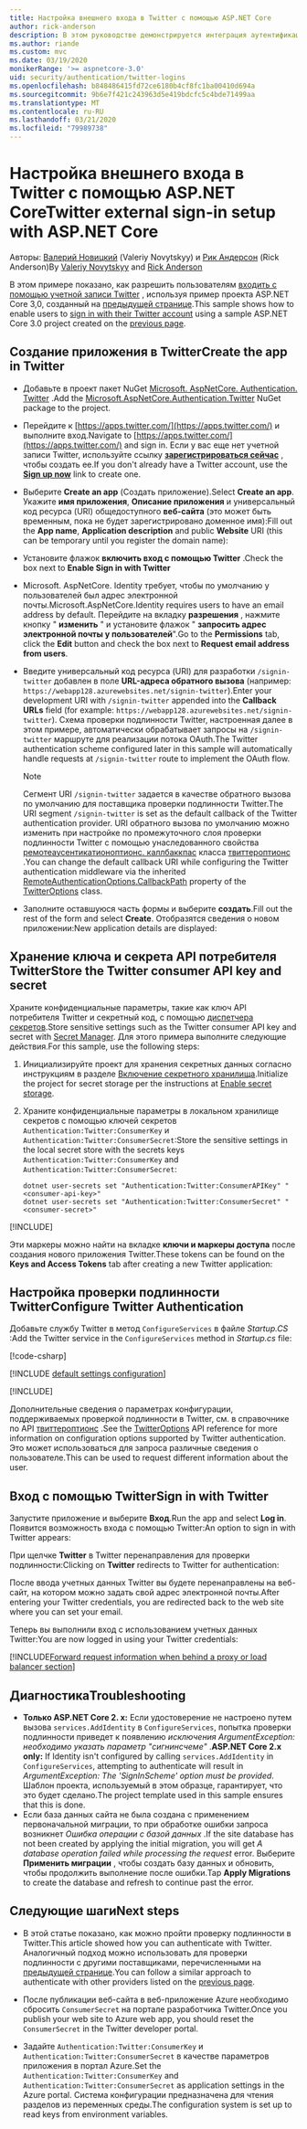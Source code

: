 ```yaml
---
title: Настройка внешнего входа в Twitter с помощью ASP.NET Core
author: rick-anderson
description: В этом руководстве демонстрируется интеграция аутентификации пользователя учетной записи Twitter с существующим ASP.NET Core приложением.
ms.author: riande
ms.custom: mvc
ms.date: 03/19/2020
monikerRange: '>= aspnetcore-3.0'
uid: security/authentication/twitter-logins
ms.openlocfilehash: b848486415fd72ce6180b4cf8fc1ba00410d694a
ms.sourcegitcommit: 9b6e7f421c243963d5e419bdcfc5c4bde71499aa
ms.translationtype: MT
ms.contentlocale: ru-RU
ms.lasthandoff: 03/21/2020
ms.locfileid: "79989738"
---
```

# <a name="twitter-external-sign-in-setup-with-aspnet-core"></a><span data-ttu-id="57b1c-103">Настройка внешнего входа в Twitter с помощью ASP.NET Core</span><span class="sxs-lookup"><span data-stu-id="57b1c-103">Twitter external sign-in setup with ASP.NET Core</span></span>

<span data-ttu-id="57b1c-104">Авторы: [Валерий Новицкий](https://github.com/01binary) (Valeriy Novytskyy) и [Рик Андерсон](https://twitter.com/RickAndMSFT) (Rick Anderson)</span><span class="sxs-lookup"><span data-stu-id="57b1c-104">By [Valeriy Novytskyy](https://github.com/01binary) and [Rick Anderson](https://twitter.com/RickAndMSFT)</span></span>

<span data-ttu-id="57b1c-105">В этом примере показано, как разрешить пользователям [входить с помощью учетной записи Twitter](https://dev.twitter.com/web/sign-in/desktop-browser) , используя пример проекта ASP.NET Core 3,0, созданный на [предыдущей странице](xref:security/authentication/social/index).</span><span class="sxs-lookup"><span data-stu-id="57b1c-105">This sample shows how to enable users to [sign in with their Twitter account](https://dev.twitter.com/web/sign-in/desktop-browser) using a sample ASP.NET Core 3.0 project created on the [previous page](xref:security/authentication/social/index).</span></span>

## <a name="create-the-app-in-twitter"></a><span data-ttu-id="57b1c-106">Создание приложения в Twitter</span><span class="sxs-lookup"><span data-stu-id="57b1c-106">Create the app in Twitter</span></span>

* <span data-ttu-id="57b1c-107">Добавьте в проект пакет NuGet [Microsoft. AspNetCore. Authentication. Twitter](https://www.nuget.org/packages/Microsoft.AspNetCore.Authentication.Twitter/3.0.0) .</span><span class="sxs-lookup"><span data-stu-id="57b1c-107">Add the [Microsoft.AspNetCore.Authentication.Twitter](https://www.nuget.org/packages/Microsoft.AspNetCore.Authentication.Twitter/3.0.0) NuGet package to the project.</span></span>

* <span data-ttu-id="57b1c-108">Перейдите к [https://apps.twitter.com/](https://apps.twitter.com/) и выполните вход.</span><span class="sxs-lookup"><span data-stu-id="57b1c-108">Navigate to [https://apps.twitter.com/](https://apps.twitter.com/) and sign in.</span></span> <span data-ttu-id="57b1c-109">Если у вас еще нет учетной записи Twitter, используйте ссылку **[зарегистрироваться сейчас](https://twitter.com/signup)** , чтобы создать ее.</span><span class="sxs-lookup"><span data-stu-id="57b1c-109">If you don't already have a Twitter account, use the **[Sign up now](https://twitter.com/signup)** link to create one.</span></span>

* <span data-ttu-id="57b1c-110">Выберите **Create an app** (Создать приложение).</span><span class="sxs-lookup"><span data-stu-id="57b1c-110">Select **Create an app**.</span></span> <span data-ttu-id="57b1c-111">Укажите **имя приложения**, **Описание приложения** и универсальный код ресурса (URI) общедоступного **веб-сайта** (это может быть временным, пока не будет зарегистрировано доменное имя):</span><span class="sxs-lookup"><span data-stu-id="57b1c-111">Fill out the **App name**, **Application description** and public **Website** URI (this can be temporary until you register the domain name):</span></span>

* <span data-ttu-id="57b1c-112">Установите флажок **включить вход с помощью Twitter** .</span><span class="sxs-lookup"><span data-stu-id="57b1c-112">Check the box next to **Enable Sign in with Twitter**</span></span>

* <span data-ttu-id="57b1c-113">Microsoft. AspNetCore. Identity требует, чтобы по умолчанию у пользователей был адрес электронной почты.</span><span class="sxs-lookup"><span data-stu-id="57b1c-113">Microsoft.AspNetCore.Identity requires users to have an email address by default.</span></span> <span data-ttu-id="57b1c-114">Перейдите на вкладку **разрешения** , нажмите кнопку " **изменить** " и установите флажок " **запросить адрес электронной почты у пользователей**".</span><span class="sxs-lookup"><span data-stu-id="57b1c-114">Go to the **Permissions** tab, click the **Edit** button and check the box next to **Request email address from users**.</span></span>

* <span data-ttu-id="57b1c-115">Введите универсальный код ресурса (URI) для разработки `/signin-twitter` добавлен в поле **URL-адреса обратного вызова** (например: `https://webapp128.azurewebsites.net/signin-twitter`).</span><span class="sxs-lookup"><span data-stu-id="57b1c-115">Enter your development URI with `/signin-twitter` appended into the **Callback URLs** field (for example: `https://webapp128.azurewebsites.net/signin-twitter`).</span></span> <span data-ttu-id="57b1c-116">Схема проверки подлинности Twitter, настроенная далее в этом примере, автоматически обрабатывает запросы на `/signin-twitter` маршруте для реализации потока OAuth.</span><span class="sxs-lookup"><span data-stu-id="57b1c-116">The Twitter authentication scheme configured later in this sample will automatically handle requests at `/signin-twitter` route to implement the OAuth flow.</span></span>

  > [!NOTE]
  > <span data-ttu-id="57b1c-117">Сегмент URI `/signin-twitter` задается в качестве обратного вызова по умолчанию для поставщика проверки подлинности Twitter.</span><span class="sxs-lookup"><span data-stu-id="57b1c-117">The URI segment `/signin-twitter` is set as the default callback of the Twitter authentication provider.</span></span> <span data-ttu-id="57b1c-118">URI обратного вызова по умолчанию можно изменить при настройке по промежуточного слоя проверки подлинности Twitter с помощью унаследованного свойства [ремотеаусентикатионоптионс. каллбаккпас](/dotnet/api/microsoft.aspnetcore.authentication.remoteauthenticationoptions.callbackpath) класса [твиттероптионс](/dotnet/api/microsoft.aspnetcore.authentication.twitter.twitteroptions) .</span><span class="sxs-lookup"><span data-stu-id="57b1c-118">You can change the default callback URI while configuring the Twitter authentication middleware via the inherited [RemoteAuthenticationOptions.CallbackPath](/dotnet/api/microsoft.aspnetcore.authentication.remoteauthenticationoptions.callbackpath) property of the [TwitterOptions](/dotnet/api/microsoft.aspnetcore.authentication.twitter.twitteroptions) class.</span></span>

* <span data-ttu-id="57b1c-119">Заполните оставшуюся часть формы и выберите **создать**.</span><span class="sxs-lookup"><span data-stu-id="57b1c-119">Fill out the rest of the form and select **Create**.</span></span> <span data-ttu-id="57b1c-120">Отобразятся сведения о новом приложении:</span><span class="sxs-lookup"><span data-stu-id="57b1c-120">New application details are displayed:</span></span>

## <a name="store-the-twitter-consumer-api-key-and-secret"></a><span data-ttu-id="57b1c-121">Хранение ключа и секрета API потребителя Twitter</span><span class="sxs-lookup"><span data-stu-id="57b1c-121">Store the Twitter consumer API key and secret</span></span>

<span data-ttu-id="57b1c-122">Храните конфиденциальные параметры, такие как ключ API потребителя Twitter и секретный код, с помощью [диспетчера секретов](xref:security/app-secrets).</span><span class="sxs-lookup"><span data-stu-id="57b1c-122">Store sensitive settings such as the Twitter consumer API key and secret with [Secret Manager](xref:security/app-secrets).</span></span> <span data-ttu-id="57b1c-123">Для этого примера выполните следующие действия.</span><span class="sxs-lookup"><span data-stu-id="57b1c-123">For this sample, use the following steps:</span></span>

1. <span data-ttu-id="57b1c-124">Инициализируйте проект для хранения секретных данных согласно инструкциям в разделе [Включение секретного хранилища](xref:security/app-secrets#enable-secret-storage).</span><span class="sxs-lookup"><span data-stu-id="57b1c-124">Initialize the project for secret storage per the instructions at [Enable secret storage](xref:security/app-secrets#enable-secret-storage).</span></span>
1. <span data-ttu-id="57b1c-125">Храните конфиденциальные параметры в локальном хранилище секретов с помощью ключей секретов `Authentication:Twitter:ConsumerKey` и `Authentication:Twitter:ConsumerSecret`:</span><span class="sxs-lookup"><span data-stu-id="57b1c-125">Store the sensitive settings in the local secret store with the secrets keys `Authentication:Twitter:ConsumerKey` and `Authentication:Twitter:ConsumerSecret`:</span></span>

    ```dotnetcli
    dotnet user-secrets set "Authentication:Twitter:ConsumerAPIKey" "<consumer-api-key>"
    dotnet user-secrets set "Authentication:Twitter:ConsumerSecret" "<consumer-secret>"
    ```

[!INCLUDE[](~/includes/environmentVarableColon.md)]

<span data-ttu-id="57b1c-126">Эти маркеры можно найти на вкладке **ключи и маркеры доступа** после создания нового приложения Twitter.</span><span class="sxs-lookup"><span data-stu-id="57b1c-126">These tokens can be found on the **Keys and Access Tokens** tab after creating a new Twitter application:</span></span>

## <a name="configure-twitter-authentication"></a><span data-ttu-id="57b1c-127">Настройка проверки подлинности Twitter</span><span class="sxs-lookup"><span data-stu-id="57b1c-127">Configure Twitter Authentication</span></span>

<span data-ttu-id="57b1c-128">Добавьте службу Twitter в метод `ConfigureServices` в файле *Startup.CS* :</span><span class="sxs-lookup"><span data-stu-id="57b1c-128">Add the Twitter service in the `ConfigureServices` method in *Startup.cs* file:</span></span>

[!code-csharp[](~/security/authentication/social/social-code/3.x/StartupTwitter3x.cs?name=snippet&highlight=10-15)]

[!INCLUDE [default settings configuration](includes/default-settings.md)]

[!INCLUDE[](includes/chain-auth-providers.md)]

<span data-ttu-id="57b1c-129">Дополнительные сведения о параметрах конфигурации, поддерживаемых проверкой подлинности в Twitter, см. в справочнике по API [твиттероптионс](/dotnet/api/microsoft.aspnetcore.builder.twitteroptions) .</span><span class="sxs-lookup"><span data-stu-id="57b1c-129">See the [TwitterOptions](/dotnet/api/microsoft.aspnetcore.builder.twitteroptions) API reference for more information on configuration options supported by Twitter authentication.</span></span> <span data-ttu-id="57b1c-130">Это может использоваться для запроса различные сведения о пользователе.</span><span class="sxs-lookup"><span data-stu-id="57b1c-130">This can be used to request different information about the user.</span></span>

## <a name="sign-in-with-twitter"></a><span data-ttu-id="57b1c-131">Вход с помощью Twitter</span><span class="sxs-lookup"><span data-stu-id="57b1c-131">Sign in with Twitter</span></span>

<span data-ttu-id="57b1c-132">Запустите приложение и выберите **Вход**.</span><span class="sxs-lookup"><span data-stu-id="57b1c-132">Run the app and select **Log in**.</span></span> <span data-ttu-id="57b1c-133">Появится возможность входа с помощью Twitter:</span><span class="sxs-lookup"><span data-stu-id="57b1c-133">An option to sign in with Twitter appears:</span></span>

<span data-ttu-id="57b1c-134">При щелчке **Twitter** в Twitter перенаправления для проверки подлинности:</span><span class="sxs-lookup"><span data-stu-id="57b1c-134">Clicking on **Twitter** redirects to Twitter for authentication:</span></span>

<span data-ttu-id="57b1c-135">После ввода учетных данных Twitter вы будете перенаправлены на веб-сайт, на котором можно задать свой адрес электронной почты.</span><span class="sxs-lookup"><span data-stu-id="57b1c-135">After entering your Twitter credentials, you are redirected back to the web site where you can set your email.</span></span>

<span data-ttu-id="57b1c-136">Теперь вы выполнили вход с использованием учетных данных Twitter:</span><span class="sxs-lookup"><span data-stu-id="57b1c-136">You are now logged in using your Twitter credentials:</span></span>

[!INCLUDE[Forward request information when behind a proxy or load balancer section](includes/forwarded-headers-middleware.md)]

## <a name="troubleshooting"></a><span data-ttu-id="57b1c-137">Диагностика</span><span class="sxs-lookup"><span data-stu-id="57b1c-137">Troubleshooting</span></span>

* <span data-ttu-id="57b1c-138">**Только ASP.NET Core 2. x:** Если удостоверение не настроено путем вызова `services.AddIdentity` в `ConfigureServices`, попытка проверки подлинности приведет к появлению *исключения ArgumentException: необходимо указать параметр "сигнинсчеме"* .</span><span class="sxs-lookup"><span data-stu-id="57b1c-138">**ASP.NET Core 2.x only:** If Identity isn't configured by calling `services.AddIdentity` in `ConfigureServices`, attempting to authenticate will result in *ArgumentException: The 'SignInScheme' option must be provided*.</span></span> <span data-ttu-id="57b1c-139">Шаблон проекта, используемый в этом образце, гарантирует, что это будет сделано.</span><span class="sxs-lookup"><span data-stu-id="57b1c-139">The project template used in this sample ensures that this is done.</span></span>
* <span data-ttu-id="57b1c-140">Если база данных сайта не была создана с применением первоначальной миграции, то при обработке ошибки запроса возникнет *Ошибка операции с базой данных* .</span><span class="sxs-lookup"><span data-stu-id="57b1c-140">If the site database has not been created by applying the initial migration, you will get *A database operation failed while processing the request* error.</span></span> <span data-ttu-id="57b1c-141">Выберите **Применить миграции** , чтобы создать базу данных и обновить, чтобы продолжить выполнение после ошибки.</span><span class="sxs-lookup"><span data-stu-id="57b1c-141">Tap **Apply Migrations** to create the database and refresh to continue past the error.</span></span>

## <a name="next-steps"></a><span data-ttu-id="57b1c-142">Следующие шаги</span><span class="sxs-lookup"><span data-stu-id="57b1c-142">Next steps</span></span>

* <span data-ttu-id="57b1c-143">В этой статье показано, как можно пройти проверку подлинности в Twitter.</span><span class="sxs-lookup"><span data-stu-id="57b1c-143">This article showed how you can authenticate with Twitter.</span></span> <span data-ttu-id="57b1c-144">Аналогичный подход можно использовать для проверки подлинности с другими поставщиками, перечисленными на [предыдущей странице](xref:security/authentication/social/index).</span><span class="sxs-lookup"><span data-stu-id="57b1c-144">You can follow a similar approach to authenticate with other providers listed on the [previous page](xref:security/authentication/social/index).</span></span>

* <span data-ttu-id="57b1c-145">После публикации веб-сайта в веб-приложение Azure необходимо сбросить `ConsumerSecret` на портале разработчика Twitter.</span><span class="sxs-lookup"><span data-stu-id="57b1c-145">Once you publish your web site to Azure web app, you should reset the `ConsumerSecret` in the Twitter developer portal.</span></span>

* <span data-ttu-id="57b1c-146">Задайте `Authentication:Twitter:ConsumerKey` и `Authentication:Twitter:ConsumerSecret` в качестве параметров приложения в портал Azure.</span><span class="sxs-lookup"><span data-stu-id="57b1c-146">Set the `Authentication:Twitter:ConsumerKey` and `Authentication:Twitter:ConsumerSecret` as application settings in the Azure portal.</span></span> <span data-ttu-id="57b1c-147">Система конфигурации предназначена для чтения разделов из переменных среды.</span><span class="sxs-lookup"><span data-stu-id="57b1c-147">The configuration system is set up to read keys from environment variables.</span></span>
